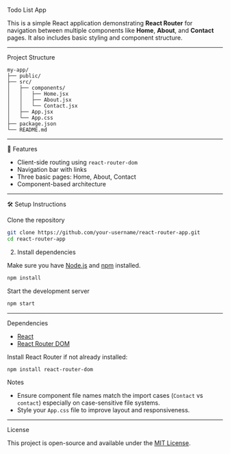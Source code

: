 
Todo List App

This is a simple React application demonstrating **React Router** for navigation between multiple components like **Home**, **About**, and **Contact** pages. It also includes basic styling and component structure.

---
 Project Structure

```
my-app/
├── public/
├── src/
│   ├── components/
│   │   ├── Home.jsx
│   │   ├── About.jsx
│   │   └── Contact.jsx
│   ├── App.jsx
│   └── App.css
├── package.json
└── README.md
```

---

 🚀 Features

- Client-side routing using `react-router-dom`
- Navigation bar with links
- Three basic pages: Home, About, Contact
- Component-based architecture

---

 🛠️ Setup Instructions

 Clone the repository

```bash
git clone https://github.com/your-username/react-router-app.git
cd react-router-app
```

 2. Install dependencies

Make sure you have [Node.js](https://nodejs.org/) and [npm](https://www.npmjs.com/) installed.

```bash
npm install
```

 Start the development server

```bash
npm start
```

---

 Dependencies

- [React](https://reactjs.org/)
- [React Router DOM](https://reactrouter.com/en/main)

Install React Router if not already installed:

```bash
npm install react-router-dom
```


 Notes

- Ensure component file names match the import cases (`Contact` vs `contact`) especially on case-sensitive file systems.
- Style your `App.css` file to improve layout and responsiveness.

---
 License

This project is open-source and available under the [MIT License](LICENSE).
